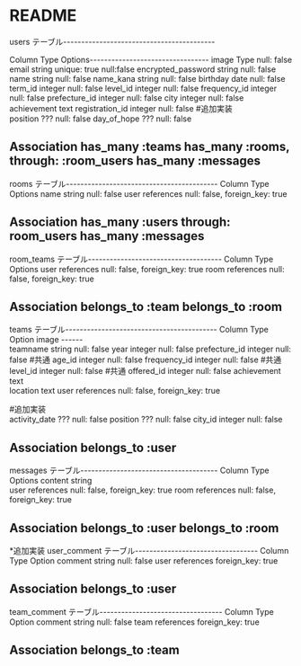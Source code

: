 # README
users テーブル------------------------------------------

Column	Type	Options---------------------------------
image	                Type    null: false
email	                string	unique: true null:false
encrypted_password	  string	null: false
name	                string	null: false
name_kana	            string	null: false
birthday	            date	  null: false
term_id	              integer	null: false
level_id	            integer	null: false
frequency_id          integer	null: false
prefecture_id	        integer	null: false
city	                integer	null: false
achievement	          text
registration_id      	integer	null: false
#追加実装		
position	???	null: false
day_of_hope	???	null: false

Association
has_many :teams
has_many :rooms, through: :room_users
has_many :messages
------------------------------------------------------

rooms テーブル------------------------------------------
Column	    Type	      Options
name	      string	    null: false
user	      references	null: false, foreign_key: true

Association
has_many   :users through: room_users
has_many   :messages
------------------------------------------------------

room_teams テーブル-------------------------------------
Column	Type	      Options
user	  references	null: false, foreign_key: true
room	  references	null: false, foreign_key: true

Association
belongs_to :team
belongs_to :room
------------------------------------------------------

teams テーブル------------------------------------------
Column	          Type	Option
image	            ------	
teamname	        string	null: false
year	            integer	null: false
prefecture_id	    integer	null: false #共通
age_id     	      integer	null: false 
frequency_id      integer	null: false #共通
level_id   	      integer	null: false #共通
offered_id     	  integer	null: false
achievement	      text	
location	        text
user	            references	null: false, foreign_key: true

#追加実装		
activity_date	    ???	    null: false
position	        ???	    null: false
city_id	          integer	null: false

Association
belongs_to :user
------------------------------------------------------

messages テーブル--------------------------------------
Column	Type	      Options
content	string	
user	  references	null: false, foreign_key: true
room	  references	null: false, foreign_key: true

Association
belongs_to :user
belongs_to :room
------------------------------------------------------

*追加実装
user_comment テーブル----------------------------------
Column	  Type	      Option
comment	  string	    null: false
user	    references	foreign_key: true

Association
belongs_to :user
------------------------------------------------------

team_comment テーブル----------------------------------
Column	Type	      Option
comment	string	    null: false
team	  references	foreign_key: true

Association
belongs_to :team
------------------------------------------------------